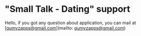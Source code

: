 # "Small Talk - Dating" support #
Hello, if you got any question about application, you can mail at  [qumyzapps@gmail.com](mailto: qumyzapps@gmail.com)
